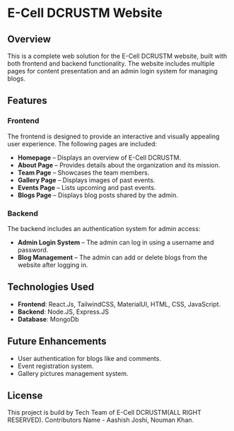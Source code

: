 # E-Cell DCRUSTM Website  

## Overview  
This is a complete web solution for the E-Cell DCRUSTM website, built with both frontend and backend functionality. The website includes multiple pages for content presentation and an admin login system for managing blogs.  


## Features  

### **Frontend**  
The frontend is designed to provide an interactive and visually appealing user experience. The following pages are included:  

- **Homepage** – Displays an overview of E-Cell DCRUSTM.  
- **About Page** – Provides details about the organization and its mission.  
- **Team Page** – Showcases the team members.  
- **Gallery Page** – Displays images of past events.  
- **Events Page** – Lists upcoming and past events.  
- **Blogs Page** – Displays blog posts shared by the admin.  


### **Backend**  
The backend includes an authentication system for admin access:  

- **Admin Login System** – The admin can log in using a username and password.  
- **Blog Management** – The admin can add or delete blogs from the website after logging in.  



## Technologies Used  
- **Frontend**: React.Js, TailwindCSS, MaterialUI, HTML, CSS, JavaScript.
- **Backend**: Node.JS, Express.JS
- **Database**: MongoDb


## Future Enhancements  
- User authentication for blogs like and comments.
- Event registration system.
- Gallery pictures management system.

## License  
This project is build by Tech Team of E-Cell DCRUSTM(ALL RIGHT RESERVED).
Contributors Name - Aashish Joshi, Nouman Khan.  